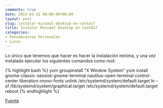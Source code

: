 ```yaml
---
comments: true
date: 2015-03-22 00:00:00+00:00
layout: post
slug: instalar-minimal-desktop-en-centos7
title: Instalar Minimal Desktop en CentOS7
categories:
- Pensamientos Personales
- Linux
---
```


Lo único que tenemos que hacer es hacer la instalación mínima, y una vez instalado ejecutar los siguientes comandos como root:

{% highlight bash %}
yum groupinstall "X Window System"
yum install gnome-classic-session gnome-terminal nautilus-open-terminal control-center liberation-mono-fonts
unlink /etc/systemd/system/default.target
ln -sf /lib/systemd/system/graphical.target /etc/systemd/system/default.target
reboot
{% endhighlight %}

[Fuente](https://www.centos.org/forums/viewtopic.php?f=47&t=47088)
